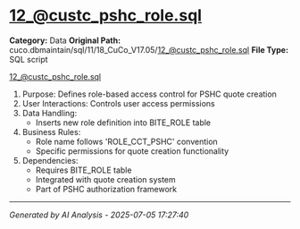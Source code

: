 # 12_@custc_pshc_role.sql

**Category:** Data
**Original Path:** cuco.dbmaintain/sql/11/18_CuCo_V17.05/12_@custc_pshc_role.sql
**File Type:** SQL script

12_@custc_pshc_role.sql
1. Purpose: Defines role-based access control for PSHC quote creation
2. User Interactions: Controls user access permissions
3. Data Handling:
   - Inserts new role definition into BITE_ROLE table
4. Business Rules:
   - Role name follows 'ROLE_CCT_PSHC' convention
   - Specific permissions for quote creation functionality
5. Dependencies:
   - Requires BITE_ROLE table
   - Integrated with quote creation system
   - Part of PSHC authorization framework

---
*Generated by AI Analysis - 2025-07-05 17:27:40*
